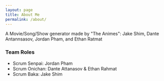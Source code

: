 ```yaml
---
layout: page
title: About Me
permalink: /about/
---
```


A Movie/Song/Show generator made by "The Animes": Jake Shim, Dante Antannsasov, Jordan Pham, and Ethan Ratmat

### Team Roles
- Scrum Senpai: Jordan Pham
- Scrum Onichan:  Dante Attanasov & Ethan Rahmat
- Scrum Baka: Jake Shim